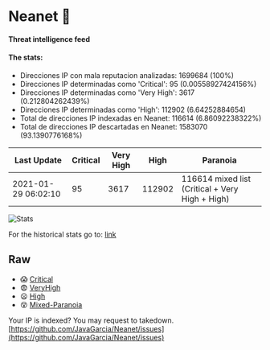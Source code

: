 # Neanet :hocho:
#### Threat intelligence feed
#### The stats:

- Direcciones IP con mala reputacion analizadas: 1699684 (100%)
- Direcciones IP determinadas como 'Critical':  95 (0.00558927424156%)
- Direcciones IP determinadas como 'Very High':  3617 (0.212804262439%)
- Direcciones IP determinadas como 'High':  112902 (6.64252884654)
- Total de direcciones IP indexadas en Neanet:  116614 (6.86092238322%)
- Total de direcciones IP descartadas en Neanet:  1583070 (93.1390776168%)

| Last Update | Critical | Very High | High | Paranoia |
| --- | --- | --- | --- | --- |
| 2021-01-29 06:02:10 | 95 | 3617 | 112902 | 116614 mixed list (Critical + Very High + High)|

![Stats](https://docs.google.com/spreadsheets/d/e/2PACX-1vSnaNMIXVabIpDJjufMlzH7poXnshF3mgd8Is1g9ytUEzVsP5my4Trn8f-xkoLLQ38xpL3HtmUexLo6/pubchart?oid=501124687&format=image)

For the historical stats go to: [link](/stats.csv)
## Raw
- :scream: [Critical](https://raw.githubusercontent.com/JavaGarcia/Neanet/master/blacklists/neanet_critical.txt)
- :fearful: [VeryHigh](https://raw.githubusercontent.com/JavaGarcia/Neanet/master/blacklists/neanet_veryHigh.txtt)
- :frowning: [High](https://raw.githubusercontent.com/JavaGarcia/Neanet/master/blacklists/neanet_high.txt)
- :dizzy_face: [Mixed-Paranoia](https://raw.githubusercontent.com/JavaGarcia/Neanet/master/blacklists/neanet_all.txt)


Your IP is indexed? You may request to takedown. [https://github.com/JavaGarcia/Neanet/issues](https://github.com/JavaGarcia/Neanet/issues)



























































































































































































































































































































































































































































































































































































































































































































































































































































































































































































































































































































































































































































































































































































































































































































































































































































































































































































































































































































































































































































































































































































































































































































































































































































































































































































































































































































































































































































































































































































































































































































































































































































































































































































































































































































































































































































































































































































































































































































































